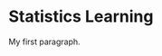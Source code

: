
<!DOCTYPE html>
<html>
<body>

<h1>Statistics Learning</h1>

<p>My first paragraph.</p>

</body>
</html>
